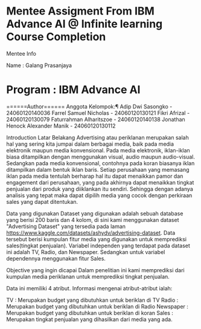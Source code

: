 Mentee Assigment From IBM Advance AI @ Infinite learning Course Completion 
================================================================================================
Mentee Info

Name : Galang Prasanjaya

Program : IBM Advance AI
===============================================================================================


======Author======
Anggota Kelompok:¶
Adip Dwi Sasongko - 24060120140036
Farrel Samuel Nicholas - 24060120130121
Fikri Afrizal - 24060120130079
Faturrahman Alharitszoe - 24060120140138
Jonathan Henock Alexander Manik - 24060120130112

Introduction
Latar Belakang
Advertising atau periklanan merupakan salah hal yang sering kita jumpai dalam berbagai media, baik pada media elektronik maupun media konvensional. Pada media elektronik, iklan-iklan biasa ditampilkan dengan menggunakan visual, audio maupun audio-visual. Sedangkan pada media konvensional, contohnya pada koran biasanya iklan ditampilkan dalam bentuk iklan baris.
Setiap perusahaan yang memasang iklan pada media tentulah berharap hal itu dapat menaikkan pamor dan engagement dari perusahaan, yang pada akhirnya dapat menaikkan tingkat penjualan dari produk yang diiklankan itu sendiri. Sehingga dengan adanya analisis yang tepat maka dapat dipilih media yang cocok dengan perkiraan sales yang dapat ditentukan.

Data yang digunakan
Dataset yang digunakan adalah sebuah database yang berisi 200 baris dan 4 kolom, di sini kami menggunakan dataset "Advertising Dataset" yang tersedia pada laman https://www.kaggle.com/datasets/ashydv/advertising-dataset. Data tersebut berisi kumpulan fitur media yang digunakan untuk memprediksi sales(tingkat penjualan). Variabel independen yang terdapat pada dataset ini adalah TV, Radio, dan Newspaper. Sedangkan untuk variabel dependennya menggunakan fitur Sales.

Objective yang ingin dicapai
Dalam penelitian ini kami memprediksi dari kumpulan media periklanan untuk memprediksi tingkat penjualan.

Data ini memiliki 4 atribut. Informasi mengenai atribut-atribut ialah:

TV : Merupakan budget yang dibutuhkan untuk beriklan di TV
Radio : Merupakan budget yang dibutuhkan untuk beriklan di Radio
Newspaper : Merupakan budget yang dibutuhkan untuk beriklan di koran
Sales : Merupakan tingkat penjualan yang dihasilkan dari media yang ada.
